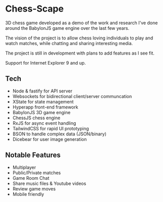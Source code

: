 # Chess-Scape

3D chess game developed as a demo of the work and research I've done around the BabylonJS game engine over the last few years.

The vision of the project is to allow chess loving individuals to play and watch matches, while chatting and sharing interesting media. 

The project is still in development with plans to add features as I see fit.

Support for Internet Explorer 9 and up.


## Tech 
- Node & fastify for API server 
- Websockets for bidirectional client/server communcation
- XState for state management
- Hyperapp front-end framework
- BabylonJS 3D game engine
- ChessJS chess engine
- RxJS for async event handling
- TailwindCSS for rapid UI prototyping
- BSON to handle complex data (JSON/binary) 
- Dicebear for user image generation


## Notable Features
- Multiplayer
- Public/Private matches
- Game Room Chat
- Share music files & Youtube videos
- Review game moves
- Mobile friendly
